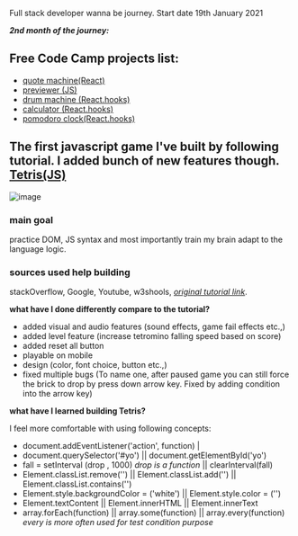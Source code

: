 Full stack developer wanna be journey. Start date 19th January 2021

***2nd month of the journey:***

## Free Code Camp projects list:

  - [quote machine(React)](https://a331998513.github.io/practice/docs/quote_machine/) 
  - [previewer (JS)](https://a331998513.github.io/practice/docs/previewer/) 
  - [drum machine (React.hooks)](https://a331998513.github.io/practice/docs/drum_machine/) 
  - [calculator (React.hooks)](https://a331998513.github.io/practice/docs/calculator/) 
  - [pomodoro clock(React.hooks)](https://a331998513.github.io/practice/docs/clock/)


## The first javascript game I've built by following tutorial. I added bunch of new features though.  [Tetris(JS)](https://a331998513.github.io/practice/docs/Tetris/)
![image](https://user-images.githubusercontent.com/78078898/111630014-31aa1e80-87f2-11eb-89f0-f2f015d0bb7b.png)


### main goal

practice DOM, JS syntax and most importantly train my brain adapt to the language logic.

### sources used help building
stackOverflow, Google, Youtube, w3shools, *[original tutorial link](https://www.youtube.com/watch?v=w1JJfK09ujQ&t=4610s)*.

**what have I done differently compare to the tutorial?**
- added visual and audio features (sound effects, game fail effects etc.,)
- added level feature (increase tetromino falling speed based on score)
- added reset all button
- playable on mobile
- design (color, font choice, button etc.,)
- fixed multiple bugs (To name one, after paused game you can still force the brick to drop by press down arrow key. Fixed by adding condition into the arrow key)

**what have I learned building Tetris?**

I feel more comfortable with using following concepts:

- document.addEventListener('action', function) |
- document.querySelector('#yo') || document.getElementById('yo')
- fall = setInterval (drop , 1000) _drop is a function_ || clearInterval(fall)  
- Element.classList.remove('') || Element.classList.add('') || Element.classList.contains('')
- Element.style.backgroundColor = ('white') || Element.style.color = ('')
- Element.textContent || Element.innerHTML || Element.innerText
- array.forEach(function) || array.some(function) || array.every(function) _every is more often used for test condition purpose_
